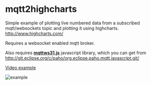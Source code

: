 mqtt2highcharts
===============

Simple example of plotting live numbered data from a subscribed mqtt/websockets topic and plotting it using highcharts. http://www.highcharts.com/


Requires a websocket enabled mqtt broker.


Also requires [**mqttws31.js**](http://git.eclipse.org/c/paho/org.eclipse.paho.mqtt.javascript.git/tree/src/mqttws31.js) javascript library, which you can get from http://git.eclipse.org/c/paho/org.eclipse.paho.mqtt.javascript.git/


[Video example](http://youtu.be/e-cpH3K70Xw)

![example](https://raw.githubusercontent.com/matbor/mqtt2highcharts/master/chart.png)
